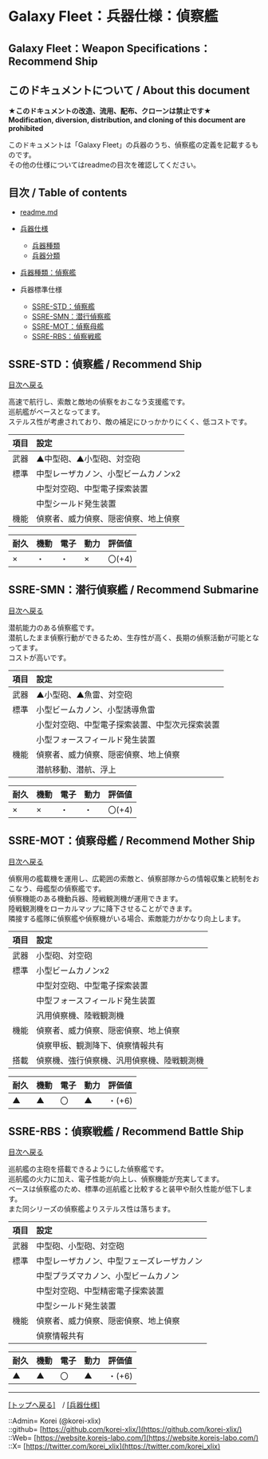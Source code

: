 # Galaxy Fleet：兵器仕様：偵察艦

## Galaxy Fleet：Weapon Specifications：Recommend Ship

## このドキュメントについて / About this document
  
**★このドキュメントの改造、流用、配布、クローンは禁止です★**  
    **Modification, diversion, distribution, and cloning of this document are prohibited**  
  
このドキュメントは「Galaxy Fleet」の兵器のうち、偵察艦の定義を記載するものです。  
その他の仕様についてはreadmeの目次を確認してください。  





## 目次 / Table of contents

* [readme.md](/readme.md)

* [兵器仕様](/unit/readme.md)
  * [兵器種類](/unit/readme.md#兵器種類--unit-kind)
  * [兵器分類](/unit/readme.md#兵器分類--unit-class)

* [兵器種類：偵察艦](/unit/readme.md#bswz魔導戦艦--battle-wizard-ship)

* 兵器標準仕様
  * [SSRE-STD：偵察艦](#ssre-std偵察艦--recommend-ship)
  * [SSRE-SMN：潜行偵察艦](#ssre-smn潜行偵察艦--recommend-submarine)
  * [SSRE-MOT：偵察母艦](#ssre-mot偵察母艦--recommend-mother-ship)
  * [SSRE-RBS：偵察戦艦](#ssre-rbs偵察戦艦--recommend-battle-ship)





## SSRE-STD：偵察艦 / Recommend Ship

[目次へ戻る](#目次--table-of-contents)  
  
高速で航行し、索敵と敵地の偵察をおこなう支援艦です。  
巡航艦がベースとなってます。  
ステルス性が考慮されており、敵の補足にひっかかりにくく、低コストです。  

|項目  |設定  |
|:--|:--|
|武器  |▲中型砲、▲小型砲、対空砲  |
|標準  |中型レーザカノン、小型ビームカノンx2  |
|      |中型対空砲、中型電子探索装置  |
|      |中型シールド発生装置  |
|機能  |偵察者、威力偵察、隠密偵察、地上偵察  |

|耐久  |機動  |電子  |動力  |評価値    |
|:--|:--|:--|:--|:--|
| ×   | ・   | ・   | ×   | 〇(+4)   |





## SSRE-SMN：潜行偵察艦 / Recommend Submarine

[目次へ戻る](#目次--table-of-contents)  
  
潜航能力のある偵察艦です。  
潜航したまま偵察行動ができるため、生存性が高く、長期の偵察活動が可能となってます。  
コストが高いです。  

|項目  |設定  |
|:--|:--|
|武器  |▲小型砲、▲魚雷、対空砲  |
|標準  |小型ビームカノン、小型誘導魚雷  |
|      |小型対空砲、中型電子探索装置、中型次元探索装置  |
|      |小型フォースフィールド発生装置  |
|機能  |偵察者、威力偵察、隠密偵察、地上偵察  |
|      |潜航移動、潜航、浮上  |

|耐久  |機動  |電子  |動力  |評価値    |
|:--|:--|:--|:--|:--|
| ×   | ×   | ・   | ・   | 〇(+4)   |





## SSRE-MOT：偵察母艦 / Recommend Mother Ship

[目次へ戻る](#目次--table-of-contents)  
  
偵察用の艦載機を運用し、広範囲の索敵と、偵察部隊からの情報収集と統制をおこなう、母艦型の偵察艦です。  
偵察機能のある機動兵器、陸戦観測機が運用できます。  
陸戦観測機をローカルマップに降下させることができます。  
隣接する艦隊に偵察艦や偵察機がいる場合、索敵能力がかなり向上します。  

|項目  |設定  |
|:--|:--|
|武器  |小型砲、対空砲  |
|標準  |小型ビームカノンx2  |
|      |中型対空砲、中型電子探索装置  |
|      |中型フォースフィールド発生装置  |
|      |汎用偵察機、陸戦観測機  |
|機能  |偵察者、威力偵察、隠密偵察、地上偵察  |
|      |偵察甲板、観測降下、偵察情報共有  |
|搭載  |偵察機、強行偵察機、汎用偵察機、陸戦観測機  |

|耐久  |機動  |電子  |動力  |評価値    |
|:--|:--|:--|:--|:--|
| ▲   | ▲   | 〇   | ▲   | ・(+6)   |





## SSRE-RBS：偵察戦艦 / Recommend Battle Ship

[目次へ戻る](#目次--table-of-contents)  
  
巡航艦の主砲を搭載できるようにした偵察艦です。  
巡航艦の火力に加え、電子性能が向上し、偵察機能が充実してます。  
ベースは偵察艦のため、標準の巡航艦と比較すると装甲や耐久性能が低下します。  
また同シリーズの偵察艦よりステルス性は落ちます。  

|項目  |設定  |
|:--|:--|
|武器  |中型砲、小型砲、対空砲  |
|標準  |中型レーザカノン、中型フェーズレーザカノン  |
|      |中型プラズマカノン、小型ビームカノン  |
|      |中型対空砲、中型精密電子探索装置  |
|      |中型シールド発生装置  |
|機能  |偵察者、威力偵察、隠密偵察、地上偵察  |
|      |偵察情報共有  |

|耐久  |機動  |電子  |動力  |評価値    |
|:--|:--|:--|:--|:--|
| ▲   | ▲   | 〇   | ▲   | ・(+6)   |





***
[[トップへ戻る]](/readme.md)　/
[[兵器仕様]](/unit/readme.md)  
  
::Admin= Korei (@korei-xlix)  
::github= [https://github.com/korei-xlix/](https://github.com/korei-xlix/)  
::Web= [https://website.koreis-labo.com/](https://website.koreis-labo.com/)  
::X= [https://twitter.com/korei_xlix](https://twitter.com/korei_xlix)  
